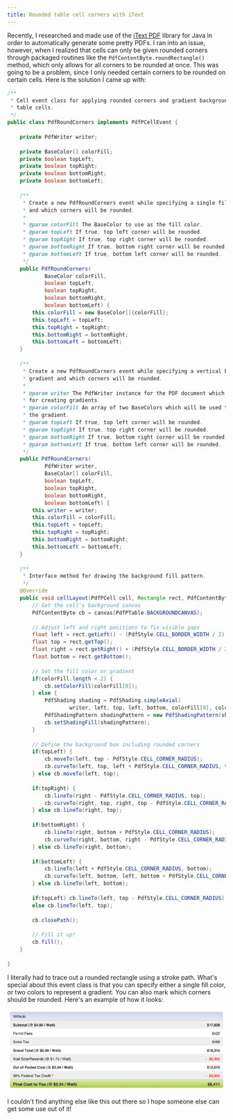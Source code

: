 ```yaml
---
title: Rounded table cell corners with iText
---
```


Recently, I researched and made use of the [iText PDF](http://itextpdf.com/)
library for Java in order to automatically generate some pretty PDFs.  I ran
into an issue, however, when I realized that cells can only be given rounded
corners through packaged routines like the `PdfContentByte.roundRectangle()`
method, which only allows for all corners to be rounded at once.  This was
going to be a problem, since I only needed certain corners to be rounded on
certain cells.  Here is the solution I came up with:

```java
/**
 * Cell event class for applying rounded corners and gradient backgrounds to
 * table cells.
 */
public class PdfRoundCorners implements PdfPCellEvent {

    private PdfWriter writer;

    private BaseColor[] colorFill;
    private boolean topLeft;
    private boolean topRight;
    private boolean bottomRight;
    private boolean bottomLeft;

    /**
     * Create a new PdfRoundCorners event while specifying a single fill color
     * and which corners will be rounded.
     *
     * @param colorFill The BaseColor to use as the fill color.
     * @param topLeft If true, top left corner will be rounded.
     * @param topRight If true, top right corner will be rounded.
     * @param bottomRight If true, bottom right corner will be rounded.
     * @param bottomLeft If true, bottom left corner will be rounded.
     */
    public PdfRoundCorners(
            BaseColor colorFill,
            boolean topLeft,
            boolean topRight,
            boolean bottomRight,
            boolean bottomLeft) {
        this.colorFill = new BaseColor[]{colorFill};
        this.topLeft = topLeft;
        this.topRight = topRight;
        this.bottomRight = bottomRight;
        this.bottomLeft = bottomLeft;
    }

    /**
     * Create a new PdfRoundCorners event while specifying a vertical background
     * gradient and which corners will be rounded.
     *
     * @param writer The PdfWriter instance for the PDF document which is used
     * for creating gradients.
     * @param colorFill An array of two BaseColors which will be used to create
     * the gradient.
     * @param topLeft If true, top left corner will be rounded.
     * @param topRight If true, top right corner will be rounded.
     * @param bottomRight If true, bottom right corner will be rounded.
     * @param bottomLeft If true, bottom left corner will be rounded.
     */
    public PdfRoundCorners(
            PdfWriter writer,
            BaseColor[] colorFill,
            boolean topLeft,
            boolean topRight,
            boolean bottomRight,
            boolean bottomLeft) {
        this.writer = writer;
        this.colorFill = colorFill;
        this.topLeft = topLeft;
        this.topRight = topRight;
        this.bottomRight = bottomRight;
        this.bottomLeft = bottomLeft;
    }

    /**
     * Interface method for drawing the background fill pattern.
     */
    @Override
    public void cellLayout(PdfPCell cell, Rectangle rect, PdfContentByte[] canvas) {
        // Get the cell's background canvas
        PdfContentByte cb = canvas[PdfPTable.BACKGROUNDCANVAS];

        // Adjust left and right positions to fix visible gaps
        float left = rect.getLeft() - (PdfStyle.CELL_BORDER_WIDTH / 2);
        float top = rect.getTop();
        float right = rect.getRight() + (PdfStyle.CELL_BORDER_WIDTH / 2);
        float bottom = rect.getBottom();

        // Set the fill color or gradient
        if(colorFill.length < 2) {
            cb.setColorFill(colorFill[0]);
        } else {
            PdfShading shading = PdfShading.simpleAxial(
                    writer, left, top, left, bottom, colorFill[0], colorFill[1]);
            PdfShadingPattern shadingPattern = new PdfShadingPattern(shading);
            cb.setShadingFill(shadingPattern);
        }

        // Define the background box including rounded corners
        if(topLeft) {
            cb.moveTo(left, top - PdfStyle.CELL_CORNER_RADIUS);
            cb.curveTo(left, top, left + PdfStyle.CELL_CORNER_RADIUS, top);
        } else cb.moveTo(left, top);

        if(topRight) {
            cb.lineTo(right - PdfStyle.CELL_CORNER_RADIUS, top);
            cb.curveTo(right, top, right, top - PdfStyle.CELL_CORNER_RADIUS);
        } else cb.lineTo(right, top);

        if(bottomRight) {
            cb.lineTo(right, bottom + PdfStyle.CELL_CORNER_RADIUS);
            cb.curveTo(right, bottom, right - PdfStyle.CELL_CORNER_RADIUS, bottom);
        } else cb.lineTo(right, bottom);

        if(bottomLeft) {
            cb.lineTo(left + PdfStyle.CELL_CORNER_RADIUS, bottom);
            cb.curveTo(left, bottom, left, bottom + PdfStyle.CELL_CORNER_RADIUS);
        } else cb.lineTo(left, bottom);

        if(topLeft) cb.lineTo(left, top - PdfStyle.CELL_CORNER_RADIUS);
        else cb.lineTo(left, top);

        cb.closePath();

        // Fill it up!
        cb.fill();
    }

}
```

I literally had to trace out a rounded rectangle using a stroke path.  What's
special about this event class is that you can specify either a single fill
color, or two colors to represent a gradient.  You can also mark which corners
should be rounded.  Here's an example of how it looks:

<img alt="rounded table cell corners with itext" src='/static/posts/2011/11/12/rounded-corners-2.png' />

I couldn't find anything else like this out there so I hope someone else can
get some use out of it!
